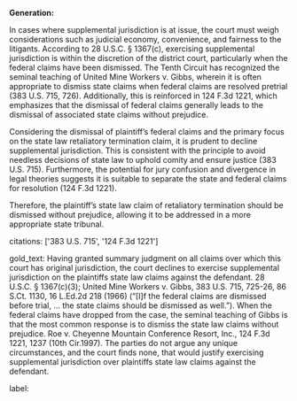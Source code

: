 **Generation:**

In cases where supplemental jurisdiction is at issue, the court must weigh considerations such as judicial economy, convenience, and fairness to the litigants. According to 28 U.S.C. § 1367(c), exercising supplemental jurisdiction is within the discretion of the district court, particularly when the federal claims have been dismissed. The Tenth Circuit has recognized the seminal teaching of United Mine Workers v. Gibbs, wherein it is often appropriate to dismiss state claims when federal claims are resolved pretrial (383 U.S. 715, 726). Additionally, this is reinforced in 124 F.3d 1221, which emphasizes that the dismissal of federal claims generally leads to the dismissal of associated state claims without prejudice.

Considering the dismissal of plaintiff’s federal claims and the primary focus on the state law retaliatory termination claim, it is prudent to decline supplemental jurisdiction. This is consistent with the principle to avoid needless decisions of state law to uphold comity and ensure justice (383 U.S. 715). Furthermore, the potential for jury confusion and divergence in legal theories suggests it is suitable to separate the state and federal claims for resolution (124 F.3d 1221).

Therefore, the plaintiff’s state law claim of retaliatory termination should be dismissed without prejudice, allowing it to be addressed in a more appropriate state tribunal.

citations: ['383 U.S. 715', '124 F.3d 1221']

gold_text: Having granted summary judgment on all claims over which this court has original jurisdiction, the court declines to exercise supplemental jurisdiction on the plaintiffs state law claims against the defendant. 28 U.S.C. § 1367(c)(3); United Mine Workers v. Gibbs, 383 U.S. 715, 725-26, 86 S.Ct. 1130, 16 L.Ed.2d 218 (1966) (“[I]f the federal claims are dismissed before trial, ... the state claims should be dismissed as well.”). When the federal claims have dropped from the case, the seminal teaching of Gibbs is that the most common response is to dismiss the state law claims without prejudice. Roe v. Cheyenne Mountain Conference Resort, Inc., 124 F.3d 1221, 1237 (10th Cir.1997). The parties do not argue any unique circumstances, and the court finds none, that would justify exercising supplemental jurisdiction over plaintiffs state law claims against the defendant.

label: 